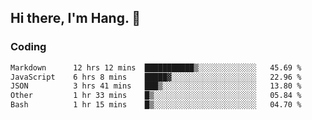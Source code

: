 ## Hi there, I'm Hang. 👋

### Coding

<!--START_SECTION:waka-->

```txt
Markdown      12 hrs 12 mins  ███████████▒░░░░░░░░░░░░░   45.69 %
JavaScript    6 hrs 8 mins    █████▓░░░░░░░░░░░░░░░░░░░   22.96 %
JSON          3 hrs 41 mins   ███▒░░░░░░░░░░░░░░░░░░░░░   13.80 %
Other         1 hr 33 mins    █▒░░░░░░░░░░░░░░░░░░░░░░░   05.84 %
Bash          1 hr 15 mins    █▒░░░░░░░░░░░░░░░░░░░░░░░   04.70 %
```

<!--END_SECTION:waka-->
